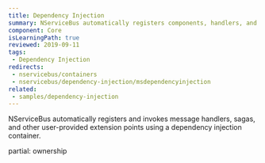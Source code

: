 ```yaml
---
title: Dependency Injection
summary: NServiceBus automatically registers components, handlers, and sagas.
component: Core
isLearningPath: true
reviewed: 2019-09-11
tags:
 - Dependency Injection
redirects:
 - nservicebus/containers
 - nservicebus/dependency-injection/msdependencyinjection
related:
 - samples/dependency-injection
---
```

NServiceBus automatically registers and invokes message handlers, sagas, and other user-provided extension points using a dependency injection container.

partial: ownership
